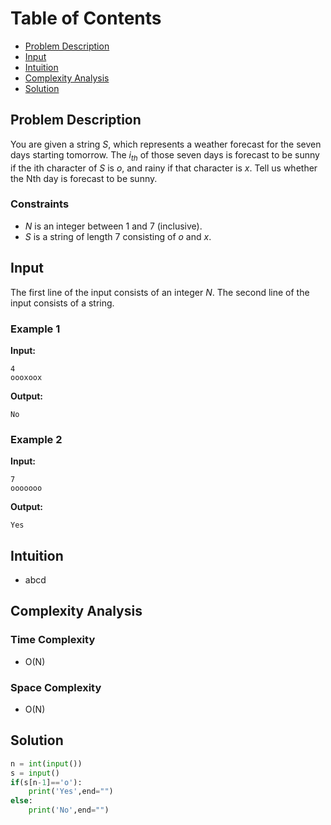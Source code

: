 # Table of Contents

- [Problem Description](#problem-description)
- [Input](#input)
- [Intuition](#intuition)
- [Complexity Analysis](#complexity-analysis)
- [Solution](#solution)

## Problem Description

You are given a string $S$, which represents a weather forecast for the seven days starting tomorrow. The $i_{th}$ of those seven days is forecast to be sunny if the ith character of $S$ is $o$, and rainy if that character is $x$. Tell us whether the Nth day is forecast to be sunny.


### Constraints

- $N$ is an integer between $1$ and $7$ (inclusive).
- $S$ is a string of length $7$ consisting of $o$ and $x$.

## Input

The first line of the input consists of an integer $N$.
The second line of the input consists of a string.

### Example 1

**Input:**

```plain
4
oooxoox
```

**Output:**

```plain
No
```

### Example 2

**Input:**

```plain
7
ooooooo
```

**Output:**

```plain
Yes
```

## Intuition

- abcd

## Complexity Analysis

### Time Complexity

- O(N)

### Space Complexity

- O(N)

## Solution

```python
n = int(input())
s = input()
if(s[n-1]=='o'):
    print('Yes',end="")
else:
    print('No',end="")
```

